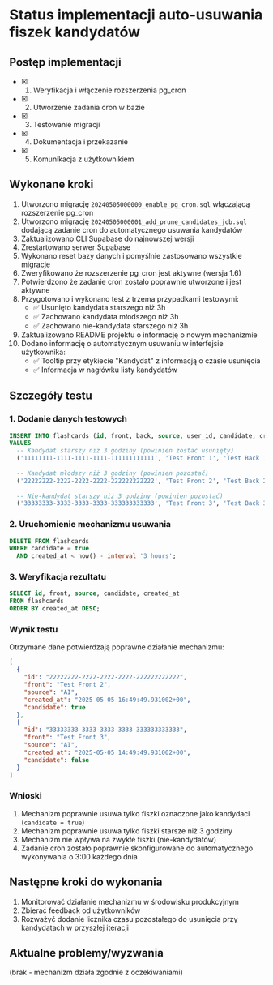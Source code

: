 # Status implementacji auto-usuwania fiszek kandydatów

## Postęp implementacji
- [x] 1. Weryfikacja i włączenie rozszerzenia pg_cron
- [x] 2. Utworzenie zadania cron w bazie
- [x] 3. Testowanie migracji
- [x] 4. Dokumentacja i przekazanie
- [x] 5. Komunikacja z użytkownikiem

## Wykonane kroki
1. Utworzono migrację `20240505000000_enable_pg_cron.sql` włączającą rozszerzenie pg_cron
2. Utworzono migrację `20240505000001_add_prune_candidates_job.sql` dodającą zadanie cron do automatycznego usuwania kandydatów
3. Zaktualizowano CLI Supabase do najnowszej wersji
4. Zrestartowano serwer Supabase
5. Wykonano reset bazy danych i pomyślnie zastosowano wszystkie migracje
6. Zweryfikowano że rozszerzenie pg_cron jest aktywne (wersja 1.6)
7. Potwierdzono że zadanie cron zostało poprawnie utworzone i jest aktywne
8. Przygotowano i wykonano test z trzema przypadkami testowymi:
   - ✅ Usunięto kandydata starszego niż 3h
   - ✅ Zachowano kandydata młodszego niż 3h
   - ✅ Zachowano nie-kandydata starszego niż 3h
9. Zaktualizowano README projektu o informację o nowym mechanizmie
10. Dodano informację o automatycznym usuwaniu w interfejsie użytkownika:
    - ✅ Tooltip przy etykiecie "Kandydat" z informacją o czasie usunięcia
    - ✅ Informacja w nagłówku listy kandydatów

## Szczegóły testu

### 1. Dodanie danych testowych
```sql
INSERT INTO flashcards (id, front, back, source, user_id, candidate, created_at)
VALUES 
  -- Kandydat starszy niż 3 godziny (powinien zostać usunięty)
  ('11111111-1111-1111-1111-111111111111', 'Test Front 1', 'Test Back 1', 'AI', '692492aa-3376-4940-8088-8d7f3a726b56', true, now() - interval '4 hours'),
  
  -- Kandydat młodszy niż 3 godziny (powinien pozostać)
  ('22222222-2222-2222-2222-222222222222', 'Test Front 2', 'Test Back 2', 'AI', '692492aa-3376-4940-8088-8d7f3a726b56', true, now() - interval '2 hours'),
  
  -- Nie-kandydat starszy niż 3 godziny (powinien pozostać)
  ('33333333-3333-3333-3333-333333333333', 'Test Front 3', 'Test Back 3', 'AI', '692492aa-3376-4940-8088-8d7f3a726b56', false, now() - interval '4 hours');
```

### 2. Uruchomienie mechanizmu usuwania
```sql
DELETE FROM flashcards
WHERE candidate = true
  AND created_at < now() - interval '3 hours';
```

### 3. Weryfikacja rezultatu
```sql
SELECT id, front, source, candidate, created_at 
FROM flashcards 
ORDER BY created_at DESC;
```

### Wynik testu
Otrzymane dane potwierdzają poprawne działanie mechanizmu:
```json
[
  {
    "id": "22222222-2222-2222-2222-222222222222",
    "front": "Test Front 2",
    "source": "AI",
    "created_at": "2025-05-05 16:49:49.931002+00",
    "candidate": true
  },
  {
    "id": "33333333-3333-3333-3333-333333333333",
    "front": "Test Front 3",
    "source": "AI",
    "created_at": "2025-05-05 14:49:49.931002+00",
    "candidate": false
  }
]
```

### Wnioski
1. Mechanizm poprawnie usuwa tylko fiszki oznaczone jako kandydaci (`candidate = true`)
2. Mechanizm poprawnie usuwa tylko fiszki starsze niż 3 godziny
3. Mechanizm nie wpływa na zwykłe fiszki (nie-kandydatów)
4. Zadanie cron zostało poprawnie skonfigurowane do automatycznego wykonywania o 3:00 każdego dnia

## Następne kroki do wykonania
1. Monitorować działanie mechanizmu w środowisku produkcyjnym
2. Zbierać feedback od użytkowników
3. Rozważyć dodanie licznika czasu pozostałego do usunięcia przy kandydatach w przyszłej iteracji

## Aktualne problemy/wyzwania
(brak - mechanizm działa zgodnie z oczekiwaniami) 